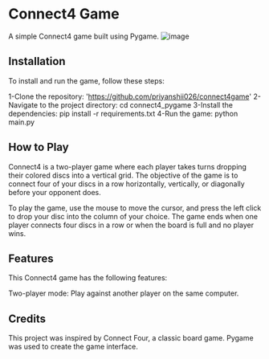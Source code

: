 # Connect4 Game
A simple Connect4 game built using Pygame.
![image](https://github.com/priyanshii026/connect4game/assets/107347596/6ff1233e-4647-4c47-97dc-7d07ad37ad42)


## Installation


To install and run the game, follow these steps:

1-Clone the repository: 'https://github.com/priyanshii026/connect4game'
2-Navigate to the project directory: cd connect4_pygame
3-Install the dependencies: pip install -r requirements.txt
4-Run the game: python main.py

## How to Play

Connect4 is a two-player game where each player takes turns dropping their colored discs into a vertical grid. The objective of the game is to connect four of your discs in a row horizontally, vertically, or diagonally before your opponent does.

To play the game, use the mouse to move the cursor, and press the left click to drop your disc into the column of your choice. The game ends when one player connects four discs in a row or when the board is full and no player wins.


## Features

This Connect4 game has the following features:

Two-player mode: Play against another player on the same computer.

## Credits


This project was inspired by Connect Four, a classic board game. Pygame was used to create the game interface.

